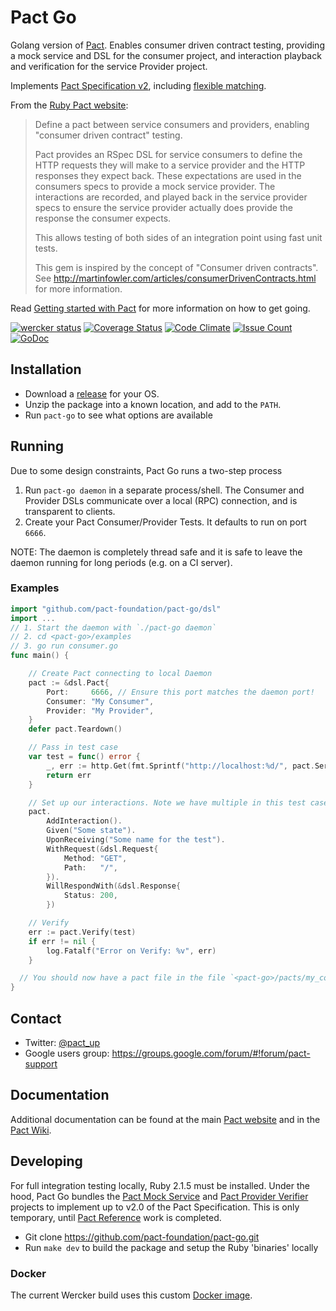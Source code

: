 # Pact Go

Golang version of [Pact](http://pact.io). Enables consumer driven contract testing, providing a mock service and
DSL for the consumer project, and interaction playback and verification for the service Provider project.

Implements [Pact Specification v2](https://github.com/pact-foundation/pact-specification/tree/version-2),
including [flexible matching](http://docs.pact.io/documentation/matching.html).

From the [Ruby Pact website](https://github.com/realestate-com-au/pact):

> Define a pact between service consumers and providers, enabling "consumer driven contract" testing.
>
>Pact provides an RSpec DSL for service consumers to define the HTTP requests they will make to a service provider and the HTTP responses they expect back.
>These expectations are used in the consumers specs to provide a mock service provider. The interactions are recorded, and played back in the service provider
>specs to ensure the service provider actually does provide the response the consumer expects.
>
>This allows testing of both sides of an integration point using fast unit tests.
>
>This gem is inspired by the concept of "Consumer driven contracts". See http://martinfowler.com/articles/consumerDrivenContracts.html for more information.


Read [Getting started with Pact](http://dius.com.au/2016/02/03/microservices-pact/) for more information on
how to get going.


[![wercker status](https://app.wercker.com/status/273436f3ec1ec8e6ea348b81e93aeea1/s/master "wercker status")](https://app.wercker.com/project/bykey/273436f3ec1ec8e6ea348b81e93aeea1)
[![Coverage Status](https://coveralls.io/repos/github/pact-foundation/pact-go/badge.svg?branch=master)](https://coveralls.io/github/pact-foundation/pact-go?branch=master)
[![Code Climate](https://codeclimate.com/github/pact-foundation/pact-go/badges/gpa.svg)](https://codeclimate.com/github/pact-foundation/pact-go)
[![Issue Count](https://codeclimate.com/github/pact-foundation/pact-go/badges/issue_count.svg)](https://codeclimate.com/github/pact-foundation/pact-go)
[![GoDoc](https://godoc.org/github.com/pact-foundation/pact-go?status.svg)](https://godoc.org/github.com/pact-foundation/pact-go)

## Installation

* Download a [release](https://github.com/pact-foundation/pact-go/releases) for your OS.
* Unzip the package into a known location, and add to the `PATH`.
* Run `pact-go` to see what options are available

## Running

Due to some design constraints, Pact Go runs a two-step process

1. Run `pact-go daemon` in a separate process/shell. The Consumer and Provider
DSLs communicate over a local (RPC) connection, and is transparent to clients.
1. Create your Pact Consumer/Provider Tests. It defaults to run on port `6666`.

NOTE: The daemon is completely thread safe and it is safe to leave the daemon
running for long periods (e.g. on a CI server).

### Examples

```go
import "github.com/pact-foundation/pact-go/dsl"
import ...
// 1. Start the daemon with `./pact-go daemon`
// 2. cd <pact-go>/examples
// 3. go run consumer.go
func main() {

	// Create Pact connecting to local Daemon
	pact := &dsl.Pact{
		Port:     6666, // Ensure this port matches the daemon port!
		Consumer: "My Consumer",
		Provider: "My Provider",
	}
	defer pact.Teardown()

	// Pass in test case
	var test = func() error {
		_, err := http.Get(fmt.Sprintf("http://localhost:%d/", pact.Server.Port))
		return err
	}

	// Set up our interactions. Note we have multiple in this test case!
	pact.
		AddInteraction().
		Given("Some state").
		UponReceiving("Some name for the test").
		WithRequest(&dsl.Request{
			Method: "GET",
			Path:   "/",
		}).
		WillRespondWith(&dsl.Response{
			Status: 200,
		})

	// Verify
	err := pact.Verify(test)
	if err != nil {
		log.Fatalf("Error on Verify: %v", err)
	}

  // You should now have a pact file in the file `<pact-go>/pacts/my_consumer-my_provider.json`
}
```

## Contact

* Twitter: [@pact_up](https://twitter.com/pact_up)
* Google users group: https://groups.google.com/forum/#!forum/pact-support

## Documentation

Additional documentation can be found at the main [Pact website](http://pact.io) and in the [Pact Wiki](https://github.com/realestate-com-au/pact/wiki).

## Developing

For full integration testing locally, Ruby 2.1.5 must be installed. Under the hood, Pact Go bundles the [Pact Mock Service]() and [Pact Provider Verifier]() projects to implement up to v2.0 of the Pact Specification. This is only temporary, until [Pact Reference](https://github.com/pact-foundation/pact-reference/) work is completed.

* Git clone https://github.com/pact-foundation/pact-go.git
* Run `make dev` to build the package and setup the Ruby 'binaries' locally

### Docker

The current Wercker build uses this custom [Docker image](https://github.com/pact-foundation/pact-go-docker-build).
